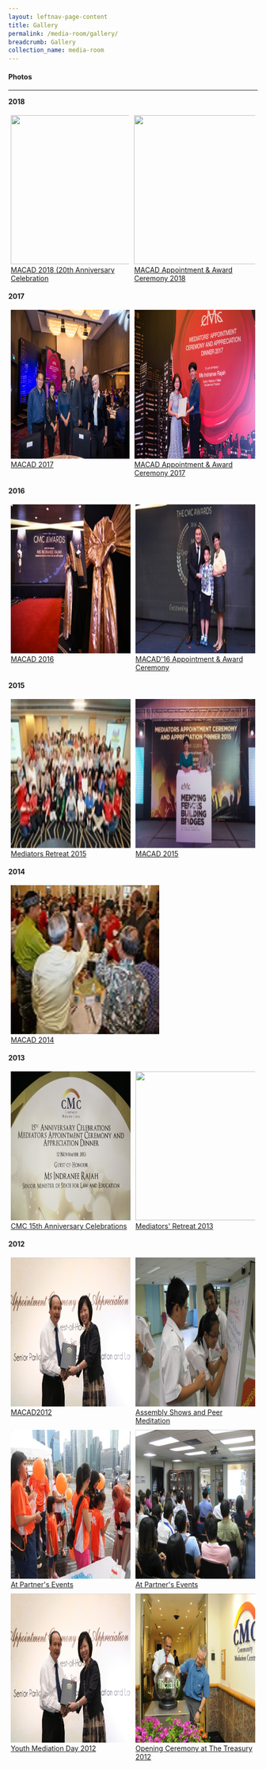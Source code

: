```yaml
---
layout: leftnav-page-content
title: Gallery
permalink: /media-room/gallery/
breadcrumb: Gallery
collection_name: media-room
---
```


#### Photos
---

<style>
.row {
  display: flex;
}

.column {
  padding: 5px;
  flex-start: 10%;
}

.row .column img {
  width: 300px;
  height: 300px;
}
</style>


**2018**
<div class="row">
  <div class="column">
    <img src="/images/MACAD2018-97.jpg"><br>
    <a href="https://mlaw-cmc-staging.netlify.com/media-room/photos/macad201820thanniversarycelebrations">MACAD 2018 (20th Anniversary Celebration</a>
  </div>
  <div class="column">
    <img src="/images/P2M-Mediator-Appointment-Ceremony-P2-333.jpg"><br>
    <a href="#">MACAD Appointment & Award Ceremony 2018</a>
  </div>
</div>

**2017**
<div class="row">
  <div class="column">
    <img src="/images/MACAD2017-190.jpg"><br>
    <a href="#">MACAD 2017</a>
  </div>
  <div class="column">
    <img src="/images/MACAD2017-085.jpg"><br>
    <a href="#">MACAD Appointment & Award Ceremony 2017</a>
  </div>
</div>

**2016**
<div class="row">
  <div class="column">
    <img src="/images/macad2016thumbnail.jpg"><br>
    <a href="#">MACAD 2016</a>
  </div>
  <div class="column">
    <img src="/images/macad2016awardthumbnail.jpg"><br>
    <a href="#">MACAD'16 Appointment & Award Ceremony</a>
  </div>
</div>

**2015**
<div class="row">
  <div class="column">
    <img src="/images/Albumthumbnail.jpeg"><br>
    <a href="#">Mediators Retreat 2015</a>
  </div>
  <div class="column">
    <img src="/images/MACAD2015thumbnail.jpg"><br>
     <a href="#">MACAD 2015</a>
  </div>
</div>

**2014**
<div class="row">
  <div class="column">
    <img src="/images/Img0187.jpg"><br>
    <a href="#">MACAD 2014</a>
  </div>
</div>

**2013**
<div class="row">
  <div class="column">
    <img src="/images/Img0002.jpg"><br>
     <a href="#">CMC 15th Anniversary Celebrations</a>
  </div>
  <div class="column">
    <img src="/images/SAM_0070.jpeg"><br>
    <a href="#">Mediators' Retreat 2013</a>
  </div>
</div>

**2012**
<div class="row">
  <div class="column">
    <img src="/images/IMG_7913.jpg"><br>
     <a href="#">MACAD2012</a>
  </div>
  <div class="column">
    <img src="/images/IMG_5746.jpg"><br>
        <a href="#">Assembly Shows and Peer Meditation</a>
  </div>
</div>

<div class="row">
  <div class="column">
    <img src="/images/DSCN0181.jpg"><br>
    <a href="#">At Partner's Events</a>
  </div>
  <div class="column">
    <img src="/images/IMG_7089.jpg"><br>
    <a href="#">At Partner's Events</a>
  </div>
</div>

<div class="row">
  <div class="column">
    <img src="/images/IMG_7913.jpg"><br>
    <a href="#">Youth Mediation Day 2012</a>
  </div>
  <div class="column">
    <img src="/images/2_2.jpg"><br>
    <a href="#">Opening Ceremony at The Treasury 2012</a>
  </div>
</div>
